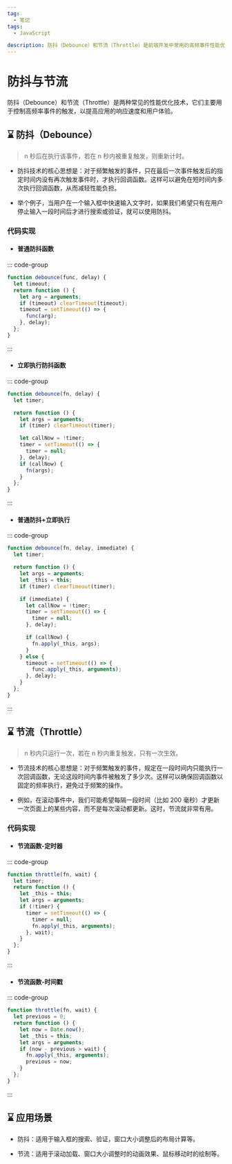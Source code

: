 ```yaml
---
tag:
  - 笔记
tags:
  - JavaScript

description: 防抖（Debounce）和节流（Throttle）是前端开发中常用的高频事件性能优化方法。防抖用于避免事件被频繁触发，节流用于限制事件的触发频率。本文介绍了它们的原理、实现方式及常见应用场景。
---
```


# 防抖与节流

防抖（Debounce）和节流（Throttle）是两种常见的性能优化技术，它们主要用于控制高频率事件的触发，以提高应用的响应速度和用户体验。

## ⌛ 防抖（Debounce）

> n 秒后在执行该事件，若在 n 秒内被重复触发，则重新计时。

- 防抖技术的核心思想是：对于频繁触发的事件，只在最后一次事件触发后的指定时间内没有再次触发事件时，才执行回调函数。这样可以避免在短时间内多次执行回调函数，从而减轻性能负担。

- 举个例子，当用户在一个输入框中快速输入文字时，如果我们希望只有在用户停止输入一段时间后才进行搜索或验证，就可以使用防抖。

### 代码实现

- #### 普通防抖函数

::: code-group

```js [JS]
function debounce(func, delay) {
  let timeout;
  return function () {
    let arg = arguments;
    if (timeout) clearTimeout(timeout);
    timeout = setTimeout(() => {
      func(arg);
    }, delay);
  };
}
```

:::

- #### 立即执行防抖函数

::: code-group

```js [JS]
function debounce(fn, delay) {
  let timer;

  return function () {
    let args = arguments;
    if (timer) clearTimeout(timer);

    let callNow = !timer;
    timer = setTimeout(() => {
      timer = null;
    }, delay);
    if (callNow) {
      fn(args);
    }
  };
}
```

:::

- #### 普通防抖+立即执行

::: code-group

```js [JS]
function debounce(fn, delay, immediate) {
  let timer;

  return function () {
    let args = arguments;
    let _this = this;
    if (timer) clearTimeout(timer);

    if (immediate) {
      let callNow = !timer;
      timer = setTimeout(() => {
        timer = null;
      }, delay);

      if (callNow) {
        fn.apply(_this, args);
      }
    } else {
      timeout = setTimeout(() => {
        func.apply(_this, arguments);
      }, delay);
    }
  };
}
```

:::

## ⌛ 节流（Throttle）

> n 秒内只运行一次，若在 n 秒内重复触发，只有一次生效。

- 节流技术的核心思想是：对于频繁触发的事件，规定在一段时间内只能执行一次回调函数，无论这段时间内事件被触发了多少次。这样可以确保回调函数以固定的频率执行，避免过于频繁的操作。

- 例如，在滚动事件中，我们可能希望每隔一段时间（比如 200 毫秒）才更新一次页面上的某些内容，而不是每次滚动都更新。这时，节流就非常有用。

### 代码实现

- #### 节流函数-定时器

::: code-group

```js [JS]
function throttle(fn, wait) {
  let timer;
  return function () {
    let _this = this;
    let args = arguments;
    if (!timer) {
      timer = setTimeout(() => {
        timer = null;
        fn.apply(_this, arguments);
      }, wait);
    }
  };
}
```

:::

- #### 节流函数-时间戳

::: code-group

```js [JS]
function throttle(fn, wait) {
  let previous = 0;
  return function () {
    let now = Date.now();
    let _this = this;
    let args = arguments;
    if (now - previous > wait) {
      fn.apply(_this, arguments);
      previous = now;
    }
  };
}
```

:::

## ⌛ 应用场景

- 防抖：适用于输入框的搜索、验证，窗口大小调整后的布局计算等。

- 节流：适用于滚动加载、窗口大小调整时的动画效果、鼠标移动时的绘制等。

